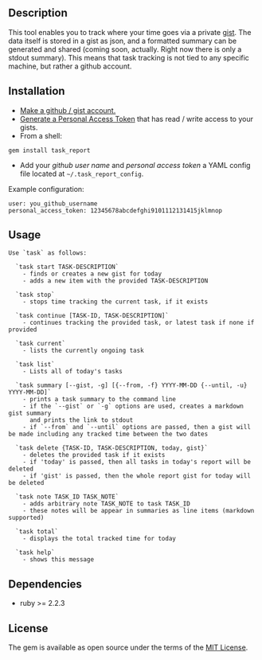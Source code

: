 ## Description

This tool enables you to track where your time goes via a private [gist](https://gist.github.com). The data itself is stored in a gist as json, and a formatted summary can be generated and shared (coming soon, actually. Right now there is only a stdout summary). This means that task tracking is not tied to any specific machine, but rather a github account.

## Installation

- [Make a github / gist account.](https://github.com/join?return_to=https%3A%2F%2Fgist.github.com%2F%3Fsignup%3Dtrue&source=header-gist)
- [Generate a Personal Access Token](https://help.github.com/articles/creating-an-access-token-for-command-line-use/) that has read / write access to your gists.
- From a shell:
```shell
gem install task_report
```

- Add your *github user name* and *personal access token* a YAML config file located at `~/.task_report_config`.

Example configuration:
```
user: you_github_username
personal_access_token: 12345678abcdefghi9101112131415jklmnop
```

## Usage

```
Use `task` as follows:

  `task start TASK-DESCRIPTION`
    - finds or creates a new gist for today
    - adds a new item with the provided TASK-DESCRIPTION

  `task stop`
    - stops time tracking the current task, if it exists

  `task continue [TASK-ID, TASK-DESCRIPTION]`
    - continues tracking the provided task, or latest task if none if provided

  `task current`
    - lists the currently ongoing task

  `task list`
    - Lists all of today's tasks

  `task summary [--gist, -g] [{--from, -f} YYYY-MM-DD {--until, -u} YYYY-MM-DD]`
    - prints a task summary to the command line
    - if the `--gist` or `-g` options are used, creates a markdown gist summary
      and prints the link to stdout
    - if `--from` and `--until` options are passed, then a gist will be made including any tracked time between the two dates

  `task delete {TASK-ID, TASK-DESCRIPTION, today, gist}`
    - deletes the provided task if it exists
    - if 'today' is passed, then all tasks in today's report will be deleted
    - if 'gist' is passed, then the whole report gist for today will be deleted

  `task note TASK_ID TASK_NOTE`
    - adds arbitrary note TASK_NOTE to task TASK_ID
    - these notes will be appear in summaries as line items (markdown supported)

  `task total`
    - displays the total tracked time for today

  `task help`
    - shows this message
```

## Dependencies

- ruby >= 2.2.3

## License

The gem is available as open source under the terms of the [MIT License](http://opensource.org/licenses/MIT).
